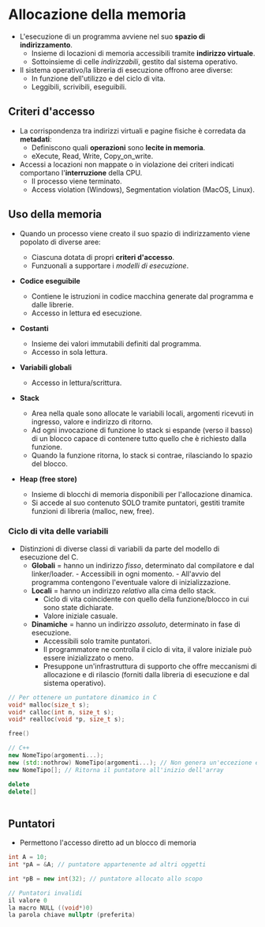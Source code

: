 # Allocazione della memoria
- L'esecuzione di un programma avviene nel suo **spazio di indirizzamento**.
	- Insieme di locazioni di memoria accessibili tramite **indirizzo virtuale**.
	- Sottoinsieme di celle *indirizzabili*, gestito dal sistema operativo.
- Il sistema operativo/la libreria di esecuzione offrono aree diverse:
	- In funzione dell'utilizzo e del ciclo di vita.
	- Leggibili, scrivibili, eseguibili.

## Criteri d'accesso
- La corrispondenza tra indirizzi virtuali e pagine fisiche è corredata da **metadati**:
	- Definiscono quali **operazioni** sono **lecite in memoria**.
	- eXecute, Read, Write, Copy_on_write.
- Accessi a locazioni non mappate o in violazione dei criteri indicati comportano l'**interruzione** della CPU.
	- Il processo viene terminato.
	- Access violation (Windows), Segmentation violation (MacOS, Linux).

## Uso della memoria
- Quando un processo viene creato il suo spazio di indirizzamento viene popolato di diverse aree:
	- Ciascuna dotata di propri **criteri d'accesso**.
	- Funzuonali a supportare i *modelli di esecuzione*.
- **Codice eseguibile**
	- Contiene le istruzioni in codice macchina generate dal programma e dalle librerie.
	- Accesso in lettura ed esecuzione.
- **Costanti**
	- Insieme dei valori immutabili definiti dal programma.
	- Accesso in sola lettura.
- **Variabili globali**
	- Accesso in lettura/scrittura.


- **Stack**
	- Area nella quale sono allocate le variabili locali, argomenti ricevuti in ingresso, valore e indirizzo di ritorno.
	- Ad ogni invocazione di funzione lo stack si espande (verso il basso) di un blocco capace di contenere tutto quello che è richiesto dalla funzione.
	- Quando la funzione ritorna, lo stack si contrae, rilasciando lo spazio del blocco.
- **Heap (free store)**
	- Insieme di blocchi di memoria disponibili per l'allocazione dinamica.
	- Si accede al suo contenuto SOLO tramite puntatori, gestiti tramite funzioni di libreria (malloc, new, free).

### Ciclo di vita delle variabili
- Distinzioni di diverse classi di variabili da parte del modello di esecuzione del C.
	- **Globali** = hanno un indirizzo *fisso*, determinato dal compilatore e dal linker/loader.
			- Accessibili in ogni momento.
			- All'avvio del programma contengono l'eventuale valore di inizializzazione.
	- **Locali** = hanno un indirizzo *relativo* alla cima dello stack.
		- Ciclo di vita coincidente con quello della funzione/blocco in cui sono state dichiarate.
		- Valore iniziale casuale.
	- **Dinamiche** = hanno un indirizzo *assoluto*, determinato in fase di esecuzione.
		- Accessibili solo tramite puntatori.
		- Il programmatore ne controlla il ciclo di vita, il valore iniziale può essere inizializzato o meno.
		- Presuppone un'infrastruttura di supporto che offre meccanismi di allocazione e di rilascio (forniti dalla libreria di esecuzione e dal sistema operativo).

```C
// Per ottenere un puntatore dinamico in C
void* malloc(size_t s);
void* calloc(int n, size_t s);
void* realloc(void *p, size_t s);

free()
```

``` C++
// C++
new NomeTipo(argomenti...);
new (std::nothrow) NomeTipo(argomenti...); // Non genera un'eccezione e restituisce un puntatore non valido (nullptr)
new NomeTipo[]; // Ritorna il puntatore all'inizio dell'array

delete
delete[]
 
```

## Puntatori
- Permettono l'accesso diretto ad un blocco di memoria
```c++
int A = 10;
int *pA = &A; // puntatore appartenente ad altri oggetti

int *pB = new int(32); // puntatore allocato allo scopo

// Puntatori invalidi
il valore 0
la macro NULL ((void*)0)
la parola chiave nullptr (preferita)
```
